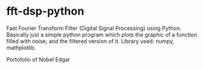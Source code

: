 # fft-dsp-python
Fast Fourier Transform Filter (Digital Signal Processing) using Python. Basically just a simple python program which plots the graphic of a function filled with noise, and the filtered version of it. Library used: numpy, mathplotlib.


Portofolio of Nobel Edgar
